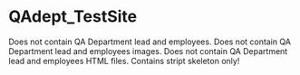 # QAdept_TestSite

Does not contain QA Department lead and employees.
Does not contain QA Department lead and employees images.
Does not contain QA Department lead and employees HTML files.
Contains stript skeleton only!
